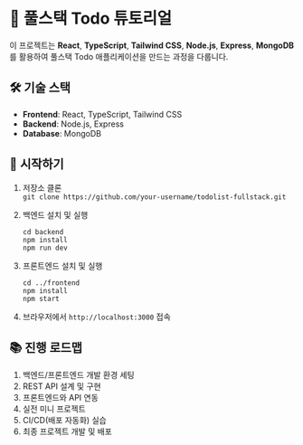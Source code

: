 # 📝 풀스택 Todo 튜토리얼

이 프로젝트는 **React**, **TypeScript**, **Tailwind CSS**, **Node.js**, **Express**, **MongoDB**를 활용하여 풀스택 Todo 애플리케이션을 만드는 과정을 다룹니다.

## 🛠️ 기술 스택

- **Frontend**: React, TypeScript, Tailwind CSS
- **Backend**: Node.js, Express
- **Database**: MongoDB

## 🚀 시작하기

1. 저장소 클론  
   `git clone https://github.com/your-username/todolist-fullstack.git`

2. 백엔드 설치 및 실행

   ```
   cd backend
   npm install
   npm run dev
   ```

3. 프론트엔드 설치 및 실행

   ```
   cd ../frontend
   npm install
   npm start
   ```

4. 브라우저에서 `http://localhost:3000` 접속

## 📚 진행 로드맵

1. 백엔드/프론트엔드 개발 환경 세팅
2. REST API 설계 및 구현
3. 프론트엔드와 API 연동
4. 실전 미니 프로젝트
5. CI/CD(배포 자동화) 실습
6. 최종 프로젝트 개발 및 배포
